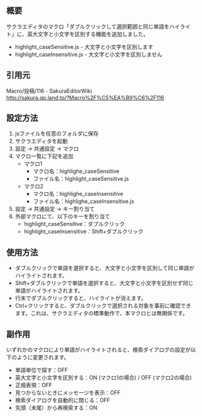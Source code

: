 ## 概要

サクラエディタのマクロ「ダブルクリックして選択範囲と同じ単語をハイライト」に、英大文字と小文字を区別する機能を追加しました。

* highlight_caseSensitive.js - 大文字と小文字を区別します
* highlight_caseInsensitive.js - 大文字と小文字を区別しません

## 引用元

Macro/投稿/116 - SakuraEditorWiki  
http://sakura.qp.land.to/?Macro%2F%C5%EA%B9%C6%2F116

## 設定方法

1. jsファイルを任意のフォルダに保存
1. サクラエディタを起動
1. 設定 → 共通設定 → マクロ
1. マクロ一覧に下記を追加
    * マクロ1
      * マクロ名：highlighe_caseSensitive
      * ファイル名：highlight_caseSensitive.js
    * マクロ2
      * マクロ名：highlighe_caseInsensitive
      * ファイル名：highlighe_caseInsensitive.js
1. 設定 → 共通設定 → キー割り当て
1. 外部マクロにて、以下のキーを割り当て
    * highlight_caseSensitive：ダブルクリック
    * highlight_caseInsensitive：Shift+ダブルクリック

## 使用方法

* ダブルクリックで単語を選択すると、大文字と小文字を区別して同じ単語がハイライトされます。
* Shift+ダブルクリックで単語を選択すると、大文字と小文字を区別せず同じ単語がハイライトされます。
* 行末でダブルクリックすると、ハイライトが消えます。
* Ctrl+クリックすると、ダブルクリックで選択される対象を事前に確認できます。これは、サクラエディタの標準動作で、本マクロとは無関係です。

## 副作用

いずれかのマクロにより単語がハイライトされると、検索ダイアログの設定が以下のように変更されます。
* 単語単位で探す：OFF
* 英大文字と小文字を区別する：ON (マクロ1の場合) / OFF (マクロ2の場合)
* 正規表現：OFF
* 見つからないときにメッセージを表示：OFF
* 検索ダイアログを自動的に閉じる：OFF
* 先頭（末尾）から再検索する：ON

